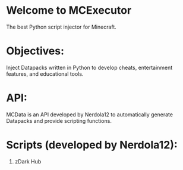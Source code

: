 # Welcome to MCExecutor
The best Python script injector for Minecraft.

# Objectives:

Inject Datapacks written in Python to develop cheats, entertainment features, and educational tools.

# API:

MCData is an API developed by Nerdola12 to automatically generate Datapacks and provide scripting functions.

# Scripts (developed by Nerdola12):

1. zDark Hub
